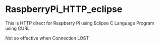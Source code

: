 # RaspberryPi_HTTP_eclipse
This is HTTP direct for Raspberry Pi using Eclipse
C Language Program
using CURL

Not so effective when Connection LOST

